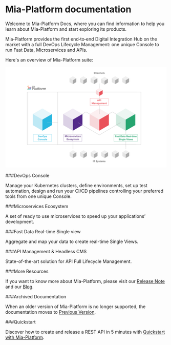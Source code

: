 # Mia-Platform documentation


Welcome to Mia-Platform Docs, where you can find information to help you learn about Mia-Platform and start exploring its products. 


Mia‑Platform provides the first end‑to‑end Digital Integration Hub on the market with a full DevOps Lifecycle Management: one unique Console to run Fast Data, Microservices and APIs.


Here's an overview of Mia-Platform suite: 


![Mia-Platform](img/overviewprodotti.png)


###DevOps Console

Manage your Kubernetes clusters, define environments, set up test automation, design and run your CI/CD pipelines controlling your preferred tools from one unique Console.

###Microservices Ecosystem

A set of ready to use microservices to speed up your applications’ development.

###Fast Data Real-time Single view

Aggregate and map your data to create real-time Single Views.


###API Management & Headless CMS

State-of-the-art solution for API Full Lifecycle Management.

###More Resources 

If you want to know more about Mia-Platform, please visit our [Release Note](release_notes/platform_releasenotes.md) and our [Blog](https://blog.mia-platform.eu/en).

###Archived Documentation

When an older version of Mia-Platform is no longer supported, the documentation moves to [Previous Version](../previous_versions/v4/docs/index.md).

###Quickstart

Discover how to create and release a REST API in 5 minutes with [Quickstart with Mia-Platform](development_suite/api-console/api-design/quick_rest_api.md).

